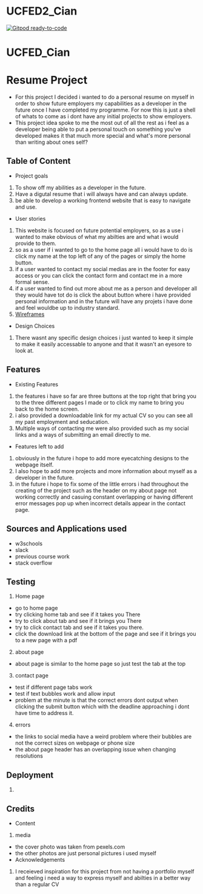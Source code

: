 # UCFED2_Cian

[![Gitpod ready-to-code](https://img.shields.io/badge/Gitpod-ready--to--code-blue?logo=gitpod)](https://gitpod.io/#https://github.com/CianMulcahy10/UCFED_Cian)

# UCFED_Cian
# Resume Project
* For this project I decided i wanted to do a personal resume on myself in order to show future employers my capabilities as a developer in the future once I have completed my programme. For now this is just a shell of whats to come as i dont have any initial projects to show employers.
* This project idea spoke to me the most out of all the rest as i feel as a developer being able to put a personal touch on something you've developed makes it that much more special and what's more personal than writing about ones self?

## Table of Content
* Project goals
1. To show off my abilities as a developer in the future.
2. Have a digutal resume that i will always have and can always update.
3. be able to develop a working frontend website that is easy to navigate and use.
* User stories
1. This website is focused on future potential employers, so as a use i wanted to make obvious of what my abilties are and what i would provide to them.
2. so as a user if i wanted to go to the home page all i would have to do is click my name at the top left of any of the pages or simply the home button.
3. if a user wanted to contact my social medias are in the footer for easy access or you can click the contact form and contact me in a more formal sense.
4. if a user wanted to find out more about me as a person and developer all they would have tot do is click the about button where i have provided personal information and in the future will have any projets i have done and feel wouldbe up to industry standard.
5. <a href="assets/Wireframes.pdf">Wireframes</a>
* Design Choices
1. There wasnt any specific design choices i just wanted to keep it simple to make it easily accessable to anyone and that it wasn't an eyesore to look at.
## Features
* Existing Features
1. the features i have so far are three buttons at the top right that bring you to the three different pages I made or to click my name to bring you back to the home screen.
2. i also provided a downloadable link for my actual CV so you can see all my past employment and seducation.
3. Multiple ways of contacting me were also provided such as my social links and a ways of submitting an email directly to me.
* Features left to add
1. obviously in the future i hope to add more eyecatching designs to the webpage itself.
2. I also hope to add more projects and more information about myself as a developer in the future.
3. in the future i hope to fix some of the little errors i had throughout the creating of the project such as the header on my about page not working correctly and casuing constant overlapping or having different error messages pop up when incorrect details appear in the contact page.

## Sources and Applications used
* w3schools
* slack
* previous course work
* stack overflow
## Testing
1. Home page
 * go to home page
 * try clicking home tab and see if it takes you There
 * try to click about tab and see if it brings you There
 * try to click contact tab and see if it takes you there.
 * click the download link at the bottom of the page and see if it brings you to a new page with a pdf
2. about page 
 * about page is similar to the home page so just test the tab at the top
3. contact page
 * test if different page tabs work
 * test if text bubbles work and allow input
 * problem at the minute is that the correct errors dont output when clicking the submit button which with the deadline approaching i dont have time to address it.
4. errors
 * the links to social media have a weird problem where their bubbles are not the correct sizes on webpage or phone size
 * the about page header has an overlapping issue when changing resolutions

## Deployment
1. 
## Credits
* Content
1. media
* the cover photo was taken from pexels.com
* the other photos are just personal pictures i used myself
* Acknowledgements
1. I receieved inspiration for this project from not having a portfolio myself and feeling i need a way to express myself and abilties in a better way than a regular CV
